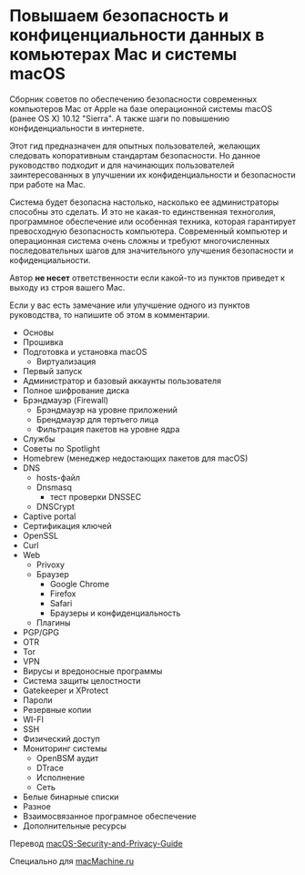 # Повышаем безопасность и конфиценциальности данных в комьютерах Mac и системы macOS

Сборник советов по обеспечению безопасности современных компьютеров Mac от Apple на базе операционной системы macOS (ранее OS X) 10.12 "Sierra".
А также шаги по повышению конфиденциальности в интернете.

Этот гид предназначен для опытных пользователей, желающих следовать копоративным стандартам безопасности. Но данное руководство подходит и для начинающих пользователей заинтересованных в улучшении их конфиденциальности и безопасности при работе на Mac.

Система будет безопасна настолько, насколько ее администраторы способны это сделать. И это не какая-то единственная техноголия, программное обеспечение или особенная техника, которая гарантирует превосходную безопасность компьютера. Современный компьютер и операционная система очень сложны и требуют многочисленных последовательных шагов для значительного улучшения безопасности и кофиденциальности.

Автор **не несет** ответственности если какой-то из пунктов приведет к выходу из строя вашего Mac.

Если у вас есть замечание или улучшение одного из пунктов руководства, то напишите об этом в комментарии.

- Основы
- Прошивка
- Подготовка и установка macOS
  - Виртуализация
- Первый запуск
- Администратор и базовый аккаунты пользователя
- Полное шифрование диска
- Брэндмауэр (Firewall)
  - Брэндмауэр на уровне приложений
  - Брендмауэр для тертьего лица
  - Фильтрация пакетов на уровне ядра
- Службы
- Советы по Spotlight
- Homebrew (менеджер недостающих пакетов для macOS)
- DNS
  - hosts-файл
  - Dnsmasq
    - тест проверки DNSSEC
  - DNSCrypt
- Captive portal
- Сертификация ключей
- OpenSSL
- Curl
- Web
  - Privoxy
  - Браузер
    - Google Chrome
    - Firefox
    - Safari
    - Браузеры и конфиденциальность
  - Плагины
- PGP/GPG
- OTR
- Tor
- VPN
- Вирусы и вредоносные программы
- Система защиты целостности
- Gatekeeper и XProtect
- Пароли
- Резервные копии
- WI-FI
- SSH
- Физический доступ
- Мониторинг системы
  - OpenBSM аудит
  - DTrace
  - Исполнение
  - Сеть
- Белые бинарные списки
- Разное
- Взаимосвязанное програмное обеспечение
- Дополнительные ресурсы


Перевод [macOS-Security-and-Privacy-Guide](https://github.com/drduh/macOS-Security-and-Privacy-Guide/blob/master/README.md)

Специально для [macMachine.ru](https://www.macMachine.ru)
